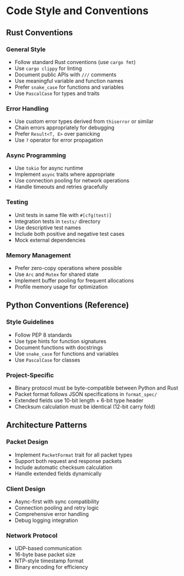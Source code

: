 # Code Style and Conventions

## Rust Conventions

### General Style
- Follow standard Rust conventions (use `cargo fmt`)
- Use `cargo clippy` for linting
- Document public APIs with `///` comments
- Use meaningful variable and function names
- Prefer `snake_case` for functions and variables
- Use `PascalCase` for types and traits

### Error Handling
- Use custom error types derived from `thiserror` or similar
- Chain errors appropriately for debugging
- Prefer `Result<T, E>` over panicking
- Use `?` operator for error propagation

### Async Programming
- Use `tokio` for async runtime
- Implement `async` traits where appropriate
- Use connection pooling for network operations
- Handle timeouts and retries gracefully

### Testing
- Unit tests in same file with `#[cfg(test)]`
- Integration tests in `tests/` directory  
- Use descriptive test names
- Include both positive and negative test cases
- Mock external dependencies

### Memory Management
- Prefer zero-copy operations where possible
- Use `Arc` and `Mutex` for shared state
- Implement buffer pooling for frequent allocations
- Profile memory usage for optimization

## Python Conventions (Reference)

### Style Guidelines
- Follow PEP 8 standards
- Use type hints for function signatures
- Document functions with docstrings
- Use `snake_case` for functions and variables
- Use `PascalCase` for classes

### Project-Specific
- Binary protocol must be byte-compatible between Python and Rust
- Packet format follows JSON specifications in `format_spec/`
- Extended fields use 10-bit length + 6-bit type header
- Checksum calculation must be identical (12-bit carry fold)

## Architecture Patterns

### Packet Design
- Implement `PacketFormat` trait for all packet types
- Support both request and response packets
- Include automatic checksum calculation
- Handle extended fields dynamically

### Client Design
- Async-first with sync compatibility
- Connection pooling and retry logic
- Comprehensive error handling
- Debug logging integration

### Network Protocol
- UDP-based communication
- 16-byte base packet size
- NTP-style timestamp format
- Binary encoding for efficiency